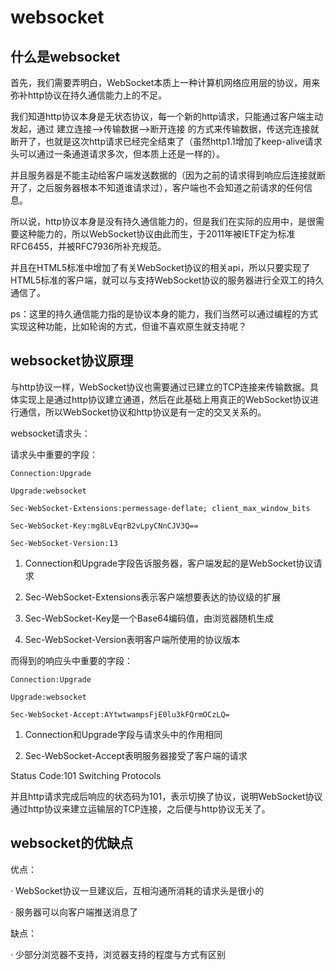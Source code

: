 # websocket

## 什么是websocket

首先，我们需要弄明白，WebSocket本质上一种计算机网络应用层的协议，用来弥补http协议在持久通信能力上的不足。

我们知道http协议本身是无状态协议，每一个新的http请求，只能通过客户端主动发起，通过 建立连接-->传输数据-->断开连接 的方式来传输数据，传送完连接就断开了，也就是这次http请求已经完全结束了（虽然http1.1增加了keep-alive请求头可以通过一条通道请求多次，但本质上还是一样的）。

并且服务器是不能主动给客户端发送数据的（因为之前的请求得到响应后连接就断开了，之后服务器根本不知道谁请求过），客户端也不会知道之前请求的任何信息。

所以说，http协议本身是没有持久通信能力的，但是我们在实际的应用中，是很需要这种能力的，所以WebSocket协议由此而生，于2011年被IETF定为标准RFC6455，并被RFC7936所补充规范。

并且在HTML5标准中增加了有关WebSocket协议的相关api，所以只要实现了HTML5标准的客户端，就可以与支持WebSocket协议的服务器进行全双工的持久通信了。

ps：这里的持久通信能力指的是协议本身的能力，我们当然可以通过编程的方式实现这种功能，比如轮询的方式，但谁不喜欢原生就支持呢？

## websocket协议原理

与http协议一样，WebSocket协议也需要通过已建立的TCP连接来传输数据。具体实现上是通过http协议建立通道，然后在此基础上用真正的WebSocket协议进行通信，所以WebSocket协议和http协议是有一定的交叉关系的。

websocket请求头：



请求头中重要的字段：

```
Connection:Upgrade

Upgrade:websocket

Sec-WebSocket-Extensions:permessage-deflate; client_max_window_bits

Sec-WebSocket-Key:mg8LvEqrB2vLpyCNnCJV3Q==

Sec-WebSocket-Version:13
```

1. Connection和Upgrade字段告诉服务器，客户端发起的是WebSocket协议请求

2. Sec-WebSocket-Extensions表示客户端想要表达的协议级的扩展

3. Sec-WebSocket-Key是一个Base64编码值，由浏览器随机生成

4. Sec-WebSocket-Version表明客户端所使用的协议版本

而得到的响应头中重要的字段：

```
Connection:Upgrade

Upgrade:websocket

Sec-WebSocket-Accept:AYtwtwampsFjE0lu3kFQrmOCzLQ=
```

1. Connection和Upgrade字段与请求头中的作用相同

2. Sec-WebSocket-Accept表明服务器接受了客户端的请求

Status Code:101 Switching Protocols

并且http请求完成后响应的状态码为101，表示切换了协议，说明WebSocket协议通过http协议来建立运输层的TCP连接，之后便与http协议无关了。

## websocket的优缺点

优点：

· WebSocket协议一旦建议后，互相沟通所消耗的请求头是很小的

· 服务器可以向客户端推送消息了

缺点：

· 少部分浏览器不支持，浏览器支持的程度与方式有区别

